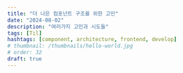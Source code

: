 ```yaml
---
title: "더 나은 컴포넌트 구조를 위한 고민"
date: "2024-08-02"
description: "여러가지 고민과 시도들"
tags: [Til]
hashtags: [component, architecture, frontend, develop]
# thumbnail: /thumbnails/hello-world.jpg
# order: 32
draft: true
---
```

